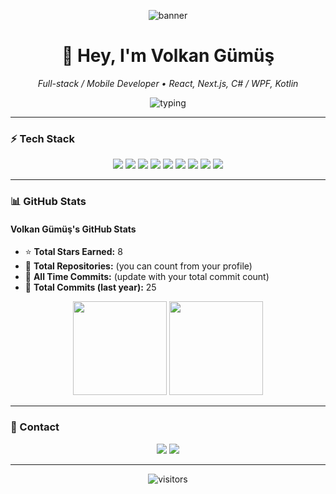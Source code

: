 <!-- Modern / Dark themed GitHub Profile README -->

<!-- Banner (replace with your own image link) -->
<p align="center">
  <img src="https://via.placeholder.com/1200x300.png?text=Volkan+G%C3%BCm%C3%BC%C5%9F" alt="banner"/>
</p>

<h1 align="center">👋 Hey, I'm <strong>Volkan Gümüş</strong></h1>

<p align="center">
  <em>Full-stack / Mobile Developer • React, Next.js, C# / WPF, Kotlin</em>
</p>

<p align="center">
  <img src="https://readme-typing-svg.herokuapp.com?font=Fira+Code&size=24&duration=3000&pause=1000&color=7F9CF5&width=720&lines=Software+Developer;React+%2F+Next.js+%2F+C%23+%2F+WPF;Mobile+with+Kotlin+%2F+Android+Studio;UI+Design+with+Figma" alt="typing">
</p>

---

### ⚡ Tech Stack
<p align="center">
  <img src="https://img.shields.io/badge/React-20232A?logo=react&logoColor=61DAFB" />
  <img src="https://img.shields.io/badge/Next.js-000000?logo=next.js&logoColor=white" />
  <img src="https://img.shields.io/badge/C%23-239120?logo=csharp&logoColor=white" />
  <img src="https://img.shields.io/badge/WPF-512BD4?logo=dotnet&logoColor=white" />
  <img src="https://img.shields.io/badge/Kotlin-7F52FF?logo=kotlin&logoColor=white" />
  <img src="https://img.shields.io/badge/Android_Studio-3DDC84?logo=androidstudio&logoColor=white" />
  <img src="https://img.shields.io/badge/Figma-F24E1E?logo=figma&logoColor=white" />
  <img src="https://img.shields.io/badge/Tailwind_CSS-0F172A?logo=tailwindcss&logoColor=38BDF8" />
  <img src="https://img.shields.io/badge/Prisma-2D3748?logo=prisma&logoColor=white" />
</p>

---

### 📊 GitHub Stats
#### Volkan Gümüş's GitHub Stats
- ⭐ **Total Stars Earned:** 8  
- 📂 **Total Repositories:** (you can count from your profile)  
- 📝 **All Time Commits:** (update with your total commit count)  
- 🔄 **Total Commits (last year):** 25  

<p align="center">
  <img src="https://github-readme-stats.vercel.app/api?username=vlkngum&show_icons=true&theme=tokyonight&hide_border=true" height="150" />
  <img src="https://github-readme-stats.vercel.app/api/top-langs/?username=vlkngum&layout=compact&theme=tokyonight&hide_border=true" height="150" />
</p>

---

### 🔗 Contact
<p align="center">
  <a href="mailto:volkan@moriayazilim.com"><img src="https://img.shields.io/badge/Email-D14836?logo=gmail&logoColor=white" /></a>
  <a href="https://www.linkedin.com/in/volkan-g%C3%BCm%C3%BC%C5%9F-987617304/"><img src="https://img.shields.io/badge/LinkedIn-0A66C2?logo=linkedin&logoColor=white" /></a>
</p>

---

<p align="center">
  <img src="https://visitor-badge.laobi.icu/badge?page_id=vlkngum.vlkngum&right_color=black" alt="visitors"/>
</p>
